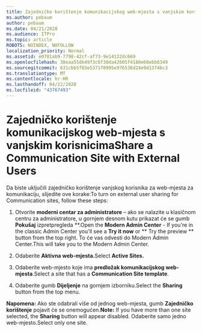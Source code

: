 ```yaml
---
title: Zajedničko korištenje komunikacijskog web-mjesta s vanjskim korisnicima
ms.author: pebaum
author: pebaum
ms.date: 04/21/2020
ms.audience: ITPro
ms.topic: article
ROBOTS: NOINDEX, NOFOLLOW
localization_priority: Normal
ms.assetid: e0701ab9-7798-42cf-af73-9e14132dc669
ms.openlocfilehash: 38eaa55db49f3c6f38da42605f4180e60ebb6349
ms.sourcegitcommit: 631cbb5f03e5371f0995e976536d24e9d13746c3
ms.translationtype: MT
ms.contentlocale: hr-HR
ms.lasthandoff: 04/22/2020
ms.locfileid: "43767493"
---
```

# <a name="share-a-communication-site-with-external-users"></a><span data-ttu-id="f14f2-102">Zajedničko korištenje komunikacijskog web-mjesta s vanjskim korisnicima</span><span class="sxs-lookup"><span data-stu-id="f14f2-102">Share a Communication Site with External Users</span></span>

<span data-ttu-id="f14f2-103">Da biste uključili zajedničko korištenje vanjskog korisnika za web-mjesta za komunikaciju, slijedite ove korake:</span><span class="sxs-lookup"><span data-stu-id="f14f2-103">To turn on external user sharing for Communication sites, follow these steps:</span></span> 
  
1. <span data-ttu-id="f14f2-104">Otvorite **moderni centar za administratore** – ako se nalazite u klasičnom centru za administratore, u gornjem desnom kutu prikazat će se gumb **Pokušaj** izpretpregleda \*\*.</span><span class="sxs-lookup"><span data-stu-id="f14f2-104">Open the **Modern Admin Center** - If you're in the classic Admin Center you'll see a **Try it now** or \*\* Try the preview \*\* button from the top right.</span></span> <span data-ttu-id="f14f2-105">To će vas odvesti do Modern Admin Center.</span><span class="sxs-lookup"><span data-stu-id="f14f2-105">This will take you to the Modern Admin Center.</span></span> 
  
2. <span data-ttu-id="f14f2-106">Odaberite **Aktivna web-mjesta.**</span><span class="sxs-lookup"><span data-stu-id="f14f2-106">Select **Active Sites.**</span></span>
  
3. <span data-ttu-id="f14f2-107">Odaberite web-mjesto koje ima **predložak komunikacijskog web-mjesta**.</span><span class="sxs-lookup"><span data-stu-id="f14f2-107">Select a site that has a **Communication Site template**.</span></span> 
  
4. <span data-ttu-id="f14f2-108">Odaberite gumb **Dijeljenje** na gornjem izborniku.</span><span class="sxs-lookup"><span data-stu-id="f14f2-108">Select the **Sharing** button from the top menu.</span></span> 
  
 <span data-ttu-id="f14f2-109">**Napomena:** Ako ste odabrali više od jednog web-mjesta, gumb **Zajedničko korištenje** pojavit će se onemogućen.</span><span class="sxs-lookup"><span data-stu-id="f14f2-109">**Note:** If you have more than one site selected, the **Sharing** button will appear disabled.</span></span> <span data-ttu-id="f14f2-110">Odaberite samo jedno web-mjesto.</span><span class="sxs-lookup"><span data-stu-id="f14f2-110">Select only one site.</span></span> 
  


